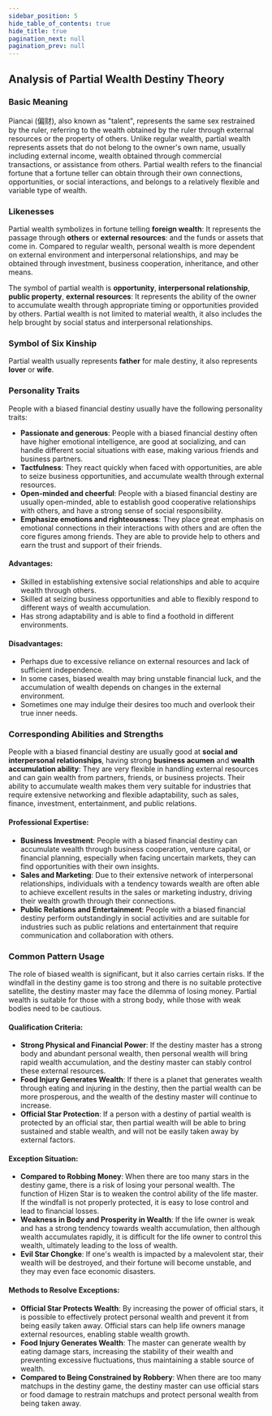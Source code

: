```yaml
---
sidebar_position: 5
hide_table_of_contents: true
hide_title: true
pagination_next: null
pagination_prev: null
---
```


## Analysis of Partial Wealth Destiny Theory

### Basic Meaning
Piancai (偏财), also known as "talent", represents the same sex restrained by the ruler, referring to the wealth obtained by the ruler through external resources or the property of others. Unlike regular wealth, partial wealth represents assets that do not belong to the owner's own name, usually including external income, wealth obtained through commercial transactions, or assistance from others. Partial wealth refers to the financial fortune that a fortune teller can obtain through their own connections, opportunities, or social interactions, and belongs to a relatively flexible and variable type of wealth.

### Likenesses
Partial wealth symbolizes in fortune telling **foreign wealth**: It represents the passage through **others** or **external resources**: and the funds or assets that come in. Compared to regular wealth, personal wealth is more dependent on external environment and interpersonal relationships, and may be obtained through investment, business cooperation, inheritance, and other means.

The symbol of partial wealth is **opportunity**, **interpersonal relationship**, **public property**, **external resources**: It represents the ability of the owner to accumulate wealth through appropriate timing or opportunities provided by others. Partial wealth is not limited to material wealth, it also includes the help brought by social status and interpersonal relationships.

### Symbol of Six Kinship
Partial wealth usually represents **father** for male destiny, it also represents **lover** or **wife**.

### Personality Traits
People with a biased financial destiny usually have the following personality traits:

- **Passionate and generous**: People with a biased financial destiny often have higher emotional intelligence, are good at socializing, and can handle different social situations with ease, making various friends and business partners.
- **Tactfulness**: They react quickly when faced with opportunities, are able to seize business opportunities, and accumulate wealth through external resources.
- **Open-minded and cheerful**: People with a biased financial destiny are usually open-minded, able to establish good cooperative relationships with others, and have a strong sense of social responsibility.
- **Emphasize emotions and righteousness**: They place great emphasis on emotional connections in their interactions with others and are often the core figures among friends. They are able to provide help to others and earn the trust and support of their friends.

#### Advantages:
- Skilled in establishing extensive social relationships and able to acquire wealth through others.
- Skilled at seizing business opportunities and able to flexibly respond to different ways of wealth accumulation.
- Has strong adaptability and is able to find a foothold in different environments.

#### Disadvantages:
- Perhaps due to excessive reliance on external resources and lack of sufficient independence.
- In some cases, biased wealth may bring unstable financial luck, and the accumulation of wealth depends on changes in the external environment.
- Sometimes one may indulge their desires too much and overlook their true inner needs.

### Corresponding Abilities and Strengths
People with a biased financial destiny are usually good at **social and interpersonal relationships**, having strong **business acumen** and **wealth accumulation ability**: They are very flexible in handling external resources and can gain wealth from partners, friends, or business projects. Their ability to accumulate wealth makes them very suitable for industries that require extensive networking and flexible adaptability, such as sales, finance, investment, entertainment, and public relations.

#### Professional Expertise:
- **Business Investment**: People with a biased financial destiny can accumulate wealth through business cooperation, venture capital, or financial planning, especially when facing uncertain markets, they can find opportunities with their own insights.
- **Sales and Marketing**: Due to their extensive network of interpersonal relationships, individuals with a tendency towards wealth are often able to achieve excellent results in the sales or marketing industry, driving their wealth growth through their connections.
- **Public Relations and Entertainment**: People with a biased financial destiny perform outstandingly in social activities and are suitable for industries such as public relations and entertainment that require communication and collaboration with others.

### Common Pattern Usage
The role of biased wealth is significant, but it also carries certain risks. If the windfall in the destiny game is too strong and there is no suitable protective satellite, the destiny master may face the dilemma of losing money. Partial wealth is suitable for those with a strong body, while those with weak bodies need to be cautious.

#### Qualification Criteria:
- **Strong Physical and Financial Power**: If the destiny master has a strong body and abundant personal wealth, then personal wealth will bring rapid wealth accumulation, and the destiny master can stably control these external resources.
- **Food Injury Generates Wealth**: If there is a planet that generates wealth through eating and injuring in the destiny, then the partial wealth can be more prosperous, and the wealth of the destiny master will continue to increase.
- **Official Star Protection**: If a person with a destiny of partial wealth is protected by an official star, then partial wealth will be able to bring sustained and stable wealth, and will not be easily taken away by external factors.

#### Exception Situation:
- **Compared to Robbing Money**: When there are too many stars in the destiny game, there is a risk of losing your personal wealth. The function of Hizen Star is to weaken the control ability of the life master. If the windfall is not properly protected, it is easy to lose control and lead to financial losses.
- **Weakness in Body and Prosperity in Wealth**: If the life owner is weak and has a strong tendency towards wealth accumulation, then although wealth accumulates rapidly, it is difficult for the life owner to control this wealth, ultimately leading to the loss of wealth.
- **Evil Star Chongke**: If one's wealth is impacted by a malevolent star, their wealth will be destroyed, and their fortune will become unstable, and they may even face economic disasters.

#### Methods to Resolve Exceptions:
- **Official Star Protects Wealth**: By increasing the power of official stars, it is possible to effectively protect personal wealth and prevent it from being easily taken away. Official stars can help life owners manage external resources, enabling stable wealth growth.
- **Food Injury Generates Wealth**: The master can generate wealth by eating damage stars, increasing the stability of their wealth and preventing excessive fluctuations, thus maintaining a stable source of wealth.
- **Compared to Being Constrained by Robbery**: When there are too many matchups in the destiny game, the destiny master can use official stars or food damage to restrain matchups and protect personal wealth from being taken away.